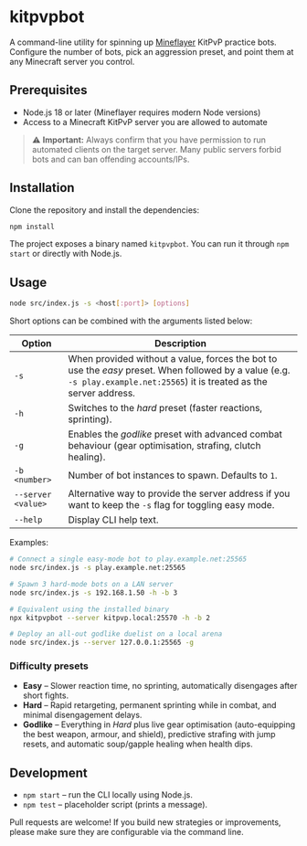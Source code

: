 # kitpvpbot

A command-line utility for spinning up [Mineflayer](https://github.com/PrismarineJS/mineflayer) KitPvP practice bots. Configure the number of bots, pick an aggression preset, and point them at any Minecraft server you control.

## Prerequisites

- Node.js 18 or later (Mineflayer requires modern Node versions)
- Access to a Minecraft KitPvP server you are allowed to automate

> ⚠️ **Important:** Always confirm that you have permission to run automated clients on the target server. Many public servers forbid bots and can ban offending accounts/IPs.

## Installation

Clone the repository and install the dependencies:

```bash
npm install
```

The project exposes a binary named `kitpvpbot`. You can run it through `npm start` or directly with Node.js.

## Usage

```bash
node src/index.js -s <host[:port]> [options]
```

Short options can be combined with the arguments listed below:

| Option | Description |
| ------ | ----------- |
| `-s` | When provided without a value, forces the bot to use the *easy* preset. When followed by a value (e.g. `-s play.example.net:25565`) it is treated as the server address. |
| `-h` | Switches to the *hard* preset (faster reactions, sprinting). |
| `-g` | Enables the *godlike* preset with advanced combat behaviour (gear optimisation, strafing, clutch healing). |
| `-b <number>` | Number of bot instances to spawn. Defaults to `1`. |
| `--server <value>` | Alternative way to provide the server address if you want to keep the `-s` flag for toggling easy mode. |
| `--help` | Display CLI help text. |

Examples:

```bash
# Connect a single easy-mode bot to play.example.net:25565
node src/index.js -s play.example.net:25565

# Spawn 3 hard-mode bots on a LAN server
node src/index.js -s 192.168.1.50 -h -b 3

# Equivalent using the installed binary
npx kitpvpbot --server kitpvp.local:25570 -h -b 2

# Deploy an all-out godlike duelist on a local arena
node src/index.js --server 127.0.0.1:25565 -g
```

### Difficulty presets

- **Easy** – Slower reaction time, no sprinting, automatically disengages after short fights.
- **Hard** – Rapid retargeting, permanent sprinting while in combat, and minimal disengagement delays.
- **Godlike** – Everything in *Hard* plus live gear optimisation (auto-equipping the best weapon, armour, and shield), predictive strafing with jump resets, and automatic soup/gapple healing when health dips.

## Development

- `npm start` – run the CLI locally using Node.js.
- `npm test` – placeholder script (prints a message).

Pull requests are welcome! If you build new strategies or improvements, please make sure they are configurable via the command line.
